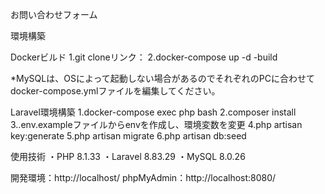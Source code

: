 お問い合わせフォーム

環境構築

Dockerビルド
1.git cloneリンク：
2.docker-compose up -d -build

*MySQLは、OSによって起動しない場合があるのでそれぞれのPCに合わせてdocker-compose.ymlファイルを編集してください。

Laravel環境構築
1.docker-compose exec php bash
2.composer install
3..env.exampleファイルからenvを作成し、環境変数を変更
4.php artisan key:generate
5.php artisan migrate
6.php artisan db:seed

使用技術
・PHP 8.1.33
・Laravel 8.83.29
・MySQL 8.0.26

開発環境：http://localhost/
phpMyAdmin：http://localhost:8080/
